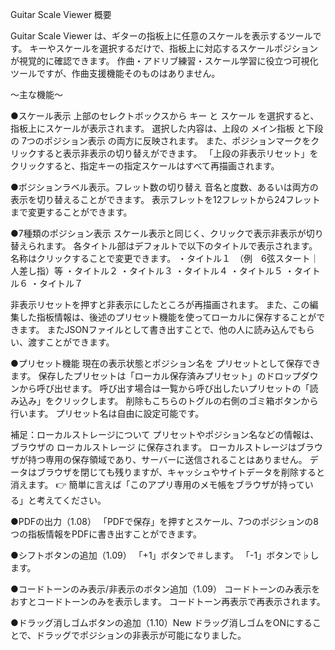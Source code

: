 Guitar Scale Viewer
概要

Guitar Scale Viewer は、ギターの指板上に任意のスケールを表示するツールです。
キーやスケールを選択するだけで、指板上に対応するスケールポジションが視覚的に確認できます。
作曲・アドリブ練習・スケール学習に役立つ可視化ツールですが、作曲支援機能そのものはありません。


～主な機能～

●スケール表示
上部のセレクトボックスから キー と スケール を選択すると、指板上にスケールが表示されます。
選択した内容は、上段の メイン指板 と下段の 7つのポジション表示 の両方に反映されます。
また、ポジションマークをクリックすると表示非表示の切り替えができます。
「上段の非表示リセット」をクリックすると、指定キーの指定スケールはすべて再描画されます。

●ボジションラベル表示。フレット数の切り替え
音名と度数、あるいは両方の表示を切り替えることができます。
表示フレットを12フレットから24フレットまで変更することができます。


●7種類のポジション表示
スケール表示と同じく、クリックで表示非表示が切り替えられます。
各タイトル部はデフォルトで以下のタイトルで表示されます。名称はクリックすることで変更できます。
・タイトル１　（例　6弦スタート｜人差し指）等
・タイトル２
・タイトル３
・タイトル４
・タイトル５
・タイトル６
・タイトル７

非表示リセットを押すと非表示にしたところが再描画されます。
また、この編集した指板情報は、後述のプリセット機能を使ってローカルに保存することができます。
またJSONファイルとして書き出すことで、他の人に読み込んでもらい、渡すことができます。


●プリセット機能
現在の表示状態とポジション名を プリセットとして保存できます。
保存したプリセットは「ローカル保存済みプリセット」のドロップダウンから呼び出せます。
呼び出す場合は一覧から呼び出したいプリセットの「読み込み」をクリックします。
削除もこちらのトグルの右側のゴミ箱ボタンから行います。
プリセット名は自由に設定可能です。

補足：ローカルストレージについて
プリセットやポジション名などの情報は、ブラウザの ローカルストレージ に保存されます。
ローカルストレージはブラウザが持つ専用の保存領域であり、サーバーに送信されることはありません。
データはブラウザを閉じても残りますが、キャッシュやサイトデータを削除すると消えます。
👉 簡単に言えば「このアプリ専用のメモ帳をブラウザが持っている」と考えてください。


●PDFの出力（1.08）
「PDFで保存」を押すとスケール、7つのポジションの8つの指板情報をPDFに書き出すことができます。

●シフトボタンの追加（1.09）
「+1」ボタンで＃します。
「-1」ボタンで♭します。

●コードトーンのみ表示/非表示のボタン追加（1.09）
コードトーンのみ表示をおすとコードトーンのみを表示します。
コードトーン再表示で再表示されます。

●ドラッグ消しゴムボタンの追加（1.10）New
ドラッグ消しゴムをONにすることで、ドラッグでポジションの非表示が可能になりました。
